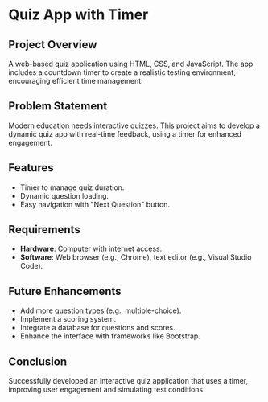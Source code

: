 # Quiz App with Timer

## Project Overview
A web-based quiz application using HTML, CSS, and JavaScript. The app includes a countdown timer to create a realistic testing environment, encouraging efficient time management.

## Problem Statement
Modern education needs interactive quizzes. This project aims to develop a dynamic quiz app with real-time feedback, using a timer for enhanced engagement.

## Features
- Timer to manage quiz duration.
- Dynamic question loading.
- Easy navigation with "Next Question" button.

## Requirements
- **Hardware**: Computer with internet access.
- **Software**: Web browser (e.g., Chrome), text editor (e.g., Visual Studio Code).

## Future Enhancements
- Add more question types (e.g., multiple-choice).
- Implement a scoring system.
- Integrate a database for questions and scores.
- Enhance the interface with frameworks like Bootstrap.

## Conclusion
Successfully developed an interactive quiz application that uses a timer, improving user engagement and simulating test conditions.
